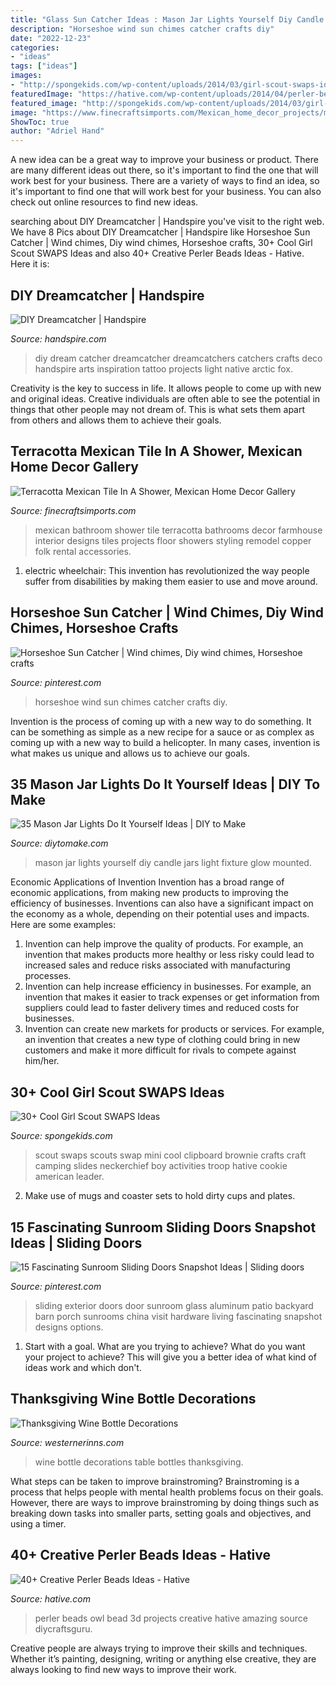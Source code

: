 ```yaml
---
title: "Glass Sun Catcher Ideas : Mason Jar Lights Yourself Diy Candle Jars Light Fixture Glow Mounted"
description: "Horseshoe wind sun chimes catcher crafts diy"
date: "2022-12-23"
categories:
- "ideas"
tags: ["ideas"]
images:
- "http://spongekids.com/wp-content/uploads/2014/03/girl-scout-swaps-ideas/6-mini-clipboard-girl-scout-swaps.JPG"
featuredImage: "https://hative.com/wp-content/uploads/2014/04/perler-beads-ideas/31-owl-perler-beads.jpg"
featured_image: "http://spongekids.com/wp-content/uploads/2014/03/girl-scout-swaps-ideas/6-mini-clipboard-girl-scout-swaps.JPG"
image: "https://www.finecraftsimports.com/Mexican_home_decor_projects/mexican_tile_bathrooms/terracotta_mexican_tile_in_a_shower.jpg"
ShowToc: true
author: "Adriel Hand"
---
```



A new idea can be a great way to improve your business or product. There are many different ideas out there, so it's important to find the one that will work best for your business. There are a variety of ways to find an idea, so it's important to find one that will work best for your business. You can also check out online resources to find new ideas.

	

		
searching about DIY Dreamcatcher | Handspire you've visit to the right web. We have 8 Pics about DIY Dreamcatcher | Handspire like Horseshoe Sun Catcher | Wind chimes, Diy wind chimes, Horseshoe crafts, 30+ Cool Girl Scout SWAPS Ideas and also 40+ Creative Perler Beads Ideas - Hative. Here it is:
		
    
## DIY Dreamcatcher | Handspire

<img loading=lazy src="http://handspire.com/wp-content/uploads/2013/11/diy-dream-catcher.jpg" onerror="this.onerror=null;this.src='https://tse4.mm.bing.net/th?id=OIP.iMkSCF-SQ-Jzgw8PqjxdYAHaQ7&amp;pid=15.1';" alt="DIY Dreamcatcher | Handspire">

_Source: handspire.com_

>diy dream catcher dreamcatcher dreamcatchers catchers crafts deco handspire arts inspiration tattoo projects light native arctic fox. 

	

Creativity is the key to success in life. It allows people to come up with new and original ideas. Creative individuals are often able to see the potential in things that other people may not dream of. This is what sets them apart from others and allows them to achieve their goals.

    
## Terracotta Mexican Tile In A Shower, Mexican Home Decor Gallery

<img loading=lazy src="https://www.finecraftsimports.com/Mexican_home_decor_projects/mexican_tile_bathrooms/terracotta_mexican_tile_in_a_shower.jpg" onerror="this.onerror=null;this.src='https://tse4.mm.bing.net/th?id=OIP.dzGmhGCtPwm1lL40ezBsyQHaJ4&amp;pid=15.1';" alt="Terracotta Mexican Tile In A Shower, Mexican Home Decor Gallery">

_Source: finecraftsimports.com_

>mexican bathroom shower tile terracotta bathrooms decor farmhouse interior designs tiles projects floor showers styling remodel copper folk rental accessories. 

	

1) electric wheelchair: This invention has revolutionized the way people suffer from disabilities by making them easier to use and move around.

    
## Horseshoe Sun Catcher | Wind Chimes, Diy Wind Chimes, Horseshoe Crafts

<img loading=lazy src="https://i.pinimg.com/736x/9f/8a/fd/9f8afd51e6c40a8a95e48c2deac08c0c.jpg" onerror="this.onerror=null;this.src='https://tse3.mm.bing.net/th?id=OIP.0T5asp2X3-lJFL0hVDaV-QHaK1&amp;pid=15.1';" alt="Horseshoe Sun Catcher | Wind chimes, Diy wind chimes, Horseshoe crafts">

_Source: pinterest.com_

>horseshoe wind sun chimes catcher crafts diy. 

	

Invention is the process of coming up with a new way to do something. It can be something as simple as a new recipe for a sauce or as complex as coming up with a new way to build a helicopter. In many cases, invention is what makes us unique and allows us to achieve our goals.

    
## 35 Mason Jar Lights Do It Yourself Ideas | DIY To Make

<img loading=lazy src="http://www.diytomake.com/wp-content/uploads/2016/11/Glow-Mason-Jar-Lights.jpg" onerror="this.onerror=null;this.src='https://tse3.mm.bing.net/th?id=OIP.C6KMd6xYOaDowWb1JlbmlgHaJ4&amp;pid=15.1';" alt="35 Mason Jar Lights Do It Yourself Ideas | DIY to Make">

_Source: diytomake.com_

>mason jar lights yourself diy candle jars light fixture glow mounted. 

	

Economic Applications of Invention
Invention has a broad range of economic applications, from making new products to improving the efficiency of businesses. Inventions can also have a significant impact on the economy as a whole, depending on their potential uses and impacts. Here are some examples: 
1. Invention can help improve the quality of products. For example, an invention that makes products more healthy or less risky could lead to increased sales and reduce risks associated with manufacturing processes. 
2. Invention can help increase efficiency in businesses. For example, an invention that makes it easier to track expenses or get information from suppliers could lead to faster delivery times and reduced costs for businesses. 
3. Invention can create new markets for products or services. For example, an invention that creates a new type of clothing could bring in new customers and make it more difficult for rivals to compete against him/her.

    
## 30+ Cool Girl Scout SWAPS Ideas

<img loading=lazy src="http://spongekids.com/wp-content/uploads/2014/03/girl-scout-swaps-ideas/6-mini-clipboard-girl-scout-swaps.JPG" onerror="this.onerror=null;this.src='https://tse1.mm.bing.net/th?id=OIP.WCAsh6XDeaW-nIkSiLrcMwHaF3&amp;pid=15.1';" alt="30+ Cool Girl Scout SWAPS Ideas">

_Source: spongekids.com_

>scout swaps scouts swap mini cool clipboard brownie crafts craft camping slides neckerchief boy activities troop hative cookie american leader. 

	

2. Make use of mugs and coaster sets to hold dirty cups and plates.

    
## 15 Fascinating Sunroom Sliding Doors Snapshot Ideas | Sliding Doors

<img loading=lazy src="https://i.pinimg.com/736x/e0/15/0e/e0150efd87b9726a1ee5a3a7a4aa9769--sliding-doors-sunrooms.jpg" onerror="this.onerror=null;this.src='https://tse2.mm.bing.net/th?id=OIP.PDDZzgEeeOTKNYnx2W-31AHaD3&amp;pid=15.1';" alt="15 Fascinating Sunroom Sliding Doors Snapshot Ideas | Sliding doors">

_Source: pinterest.com_

>sliding exterior doors door sunroom glass aluminum patio backyard barn porch sunrooms china visit hardware living fascinating snapshot designs options. 

	

1. Start with a goal. What are you trying to achieve? What do you want your project to achieve? This will give you a better idea of what kind of ideas work and which don't. 

    
## Thanksgiving Wine Bottle Decorations

<img loading=lazy src="http://westernerinns.com/wp-content/uploads/2017/12/Great-wine-bottle-wedding-table-decorations.jpg" onerror="this.onerror=null;this.src='https://tse3.mm.bing.net/th?id=OIP.ukbjQ2IjNLoWNIb3NAMf2wHaK8&amp;pid=15.1';" alt="Thanksgiving Wine Bottle Decorations">

_Source: westernerinns.com_

>wine bottle decorations table bottles thanksgiving. 

	

What steps can be taken to improve brainstroming?
Brainstroming is a process that helps people with mental health problems focus on their goals. However, there are ways to improve brainstroming by doing things such as breaking down tasks into smaller parts, setting goals and objectives, and using a timer.

    
## 40+ Creative Perler Beads Ideas - Hative

<img loading=lazy src="https://hative.com/wp-content/uploads/2014/04/perler-beads-ideas/31-owl-perler-beads.jpg" onerror="this.onerror=null;this.src='https://tse1.mm.bing.net/th?id=OIP.U3Mtwd-ryfCBJqXOcNyC7AHaJK&amp;pid=15.1';" alt="40+ Creative Perler Beads Ideas - Hative">

_Source: hative.com_

>perler beads owl bead 3d projects creative hative amazing source diycraftsguru. 

	

Creative people are always trying to improve their skills and techniques. Whether it’s painting, designing, writing or anything else creative, they are always looking to find new ways to improve their work.

